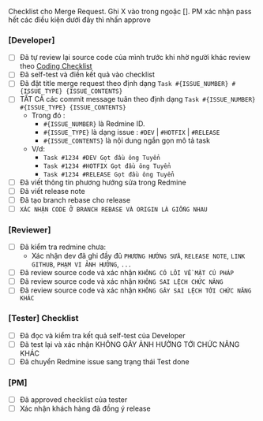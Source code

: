 Checklist cho Merge Request. Ghi X vào trong ngoặc []. PM xác nhận pass hết các điều kiện dưới đây thì nhấn approve

### [Developer]
  - [ ] Đã tự review lại source code của mình trước khi nhờ người khác review theo [Coding Checklist](http://bit.ly/2H8kodH)
  - [ ] Đã self-test và điền kết quả vào checklist
  - [ ] Đã đặt title merge request theo định dạng `Task #{ISSUE_NUMBER} #{ISSUE_TYPE} {ISSUE_CONTENTS}`
  - [ ] TẤT CẢ các commit message tuân theo định dạng `Task #{ISSUE_NUMBER} #{ISSUE_TYPE} {ISSUE_CONTENTS}`
    - Trong đó :
      - `#{ISSUE_NUMBER}` là Redmine ID.
      - `#{ISSUE_TYPE}` là dạng issue : `#DEV` | `#HOTFIX` | `#RELEASE`
      - `#{ISSUE_CONTENTS}` là nội dung ngắn gọn mô tả task
    - V/d:
      - `Task #1234 #DEV Gọt đầu ông Tuyển`
      - `Task #1234 #HOTFIX Gọt đầu ông Tuyển`
      - `Task #1234 #RELEASE Gọt đầu ông Tuyển`
  - [ ] Đã viết thông tin phương hướng sửa trong Redmine
  - [ ] Đã viết release note
  - [ ] Đã tạo branch rebase cho release
  - [ ] `XÁC NHẬN CODE Ở BRANCH REBASE VÀ ORIGIN LÀ GIỐNG NHAU`

### [Reviewer]
  - [ ] Đã kiểm tra redmine chưa:
    - Xác nhận dev đã ghi đầy đủ `PHƯƠNG HƯỚNG SỬA`, `RELEASE NOTE`, `LINK GITHUB`, `PHẠM VI ẢNH HƯỞNG`, `...`
  - [ ] Đã review source code và xác nhận `KHÔNG CÓ LỖI VỀ MẶT CÚ PHÁP`
  - [ ] Đã review source code và xác nhận `KHÔNG SAI LỆCH CHỨC NĂNG`
  - [ ] Đã review source code và xác nhận `KHÔNG GÂY SAI LỆCH TỚI CHỨC NĂNG KHÁC`

### [Tester] Checklist
  - [ ] Đã đọc và kiểm tra kết quả self-test của Developer
  - [ ] Đã test lại và xác nhận KHÔNG GÂY ẢNH HƯỞNG TỚI CHỨC NĂNG KHÁC
  - [ ] Đã chuyển Redmine issue sang trạng thái Test done

### [PM]
  - [ ] Đã approved checklist của tester
  - [ ] Xác nhận khách hàng đã đồng ý release
